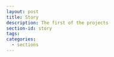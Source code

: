 ```yaml
---
layout: post
title: Story
description: The first of the projects
section-id: story
tags:
categories:
  - sections
---
```


<figure class="section-image">
    <img class="u-max-full-width" src="">
    <figcaption></figcaption>
</figure>